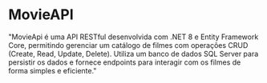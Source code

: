 # MovieAPI
 "MovieApi é uma API RESTful desenvolvida com .NET 8 e Entity Framework Core, permitindo gerenciar um catálogo de filmes com operações CRUD (Create, Read, Update, Delete). Utiliza um banco de dados SQL Server para persistir os dados e fornece endpoints para interagir com os filmes de forma simples e eficiente."
